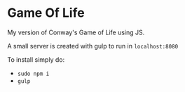 # Game Of Life
My version of Conway's Game of Life using JS.

A small server is created with gulp to run in `localhost:8080`

To install simply do:
* `sudo npm i`
* `gulp`
